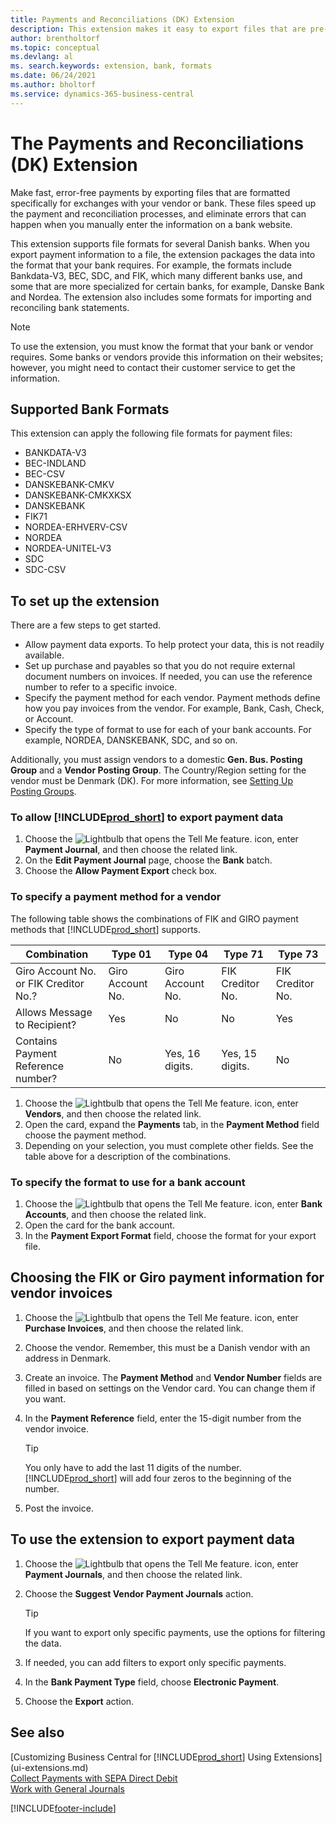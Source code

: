 ```yaml
---
title: Payments and Reconciliations (DK) Extension
description: This extension makes it easy to export files that are pre-formatted to meet bank requirements for electronic submissions.
author: brentholtorf
ms.topic: conceptual
ms.devlang: al
ms. search.keywords: extension, bank, formats
ms.date: 06/24/2021
ms.author: bholtorf
ms.service: dynamics-365-business-central
---
```


# The Payments and Reconciliations (DK) Extension

Make fast, error-free payments by exporting files that are formatted specifically for exchanges with your vendor or bank. These files speed up the payment and reconciliation processes, and eliminate errors that can happen when you manually enter the information on a bank website.  

This extension supports file formats for several Danish banks. When you export payment information to a file, the extension packages the data into the format that your bank requires. For example, the formats include Bankdata-V3, BEC, SDC, and FIK, which many different banks use, and some that are more specialized for certain banks, for example, Danske Bank and Nordea. The extension also includes some formats for importing and reconciling bank statements.  

> [!Note]
> To use the extension, you must know the format that your bank or vendor requires. Some banks or vendors provide this information on their websites; however, you might need to contact their customer service to get the information.  

## Supported Bank Formats
This extension can apply the following file formats for payment files:  

* BANKDATA-V3  
* BEC-INDLAND  
* BEC-CSV  
* DANSKEBANK-CMKV  
* DANSKEBANK-CMKXKSX  
* DANSKEBANK  
* FIK71  
* NORDEA-ERHVERV-CSV  
* NORDEA  
* NORDEA-UNITEL-V3  
* SDC  
* SDC-CSV  

## To set up the extension

There are a few steps to get started.  

* Allow payment data exports. To help protect your data, this is not readily available.  
* Set up purchase and payables so that you do not require external document numbers on invoices. If needed, you can use the reference number to refer to a specific invoice.  
* Specify the payment method for each vendor. Payment methods define how you pay invoices from the vendor. For example, Bank, Cash, Check, or Account.  
* Specify the type of format to use for each of your bank accounts. For example, NORDEA, DANSKEBANK, SDC, and so on.  

Additionally, you must assign vendors to a domestic **Gen. Bus. Posting Group** and a **Vendor Posting Group**. The Country/Region setting for the vendor must be Denmark (DK). For more information, see [Setting Up Posting Groups](finance-posting-groups.md).  

### To allow [!INCLUDE[prod_short](includes/prod_short.md)] to export payment data

1. Choose the ![Lightbulb that opens the Tell Me feature.](media/ui-search/search_small.png "Tell me what you want to do") icon, enter **Payment Journal**, and then choose the related link.  
2. On the **Edit Payment Journal** page, choose the **Bank** batch.  
3. Choose the **Allow Payment Export** check box.  

### To specify a payment method for a vendor

The following table shows the combinations of FIK and GIRO payment methods that [!INCLUDE[prod_short](includes/prod_short.md)] supports.

|Combination|Type 01 | Type 04 | Type 71 | Type 73 |
|----|--------|---------|---------|---------|
|Giro Account No. or FIK Creditor No.? | Giro Account No. | Giro Account No. | FIK Creditor No. | FIK Creditor No.|
|Allows Message to Recipient? | Yes |No |No | Yes |
|Contains Payment Reference number? | No | Yes, 16 digits. | Yes, 15 digits. | No|

1. Choose the ![Lightbulb that opens the Tell Me feature.](media/ui-search/search_small.png "Tell me what you want to do") icon, enter **Vendors**, and then choose the related link.  
2. Open the card, expand the **Payments** tab, in the **Payment Method** field choose the payment method.  
3. Depending on your selection, you must complete other fields. See the table above for a description of the combinations.  

### To specify the format to use for a bank account

1. Choose the ![Lightbulb that opens the Tell Me feature.](media/ui-search/search_small.png "Tell me what you want to do") icon, enter **Bank Accounts**, and then choose the related link.  
2. Open the card for the bank account.  
3. In the **Payment Export Format** field, choose the format for your export file.  

## Choosing the FIK or Giro payment information for vendor invoices

1. Choose the ![Lightbulb that opens the Tell Me feature.](media/ui-search/search_small.png "Tell me what you want to do") icon, enter **Purchase Invoices**, and then choose the related link.
2. Choose the vendor. Remember, this must be a Danish vendor with an address in Denmark.
3. Create an invoice. The **Payment Method** and **Vendor Number** fields are filled in based on settings on the Vendor card. You can change them if you want.
4. In the **Payment Reference** field, enter the 15-digit number from the vendor invoice.  

    > [!Tip]
    > You only have to add the last 11 digits of the number. [!INCLUDE[prod_short](includes/prod_short.md)] will add four zeros to the beginning of the number.  

5. Post the invoice.

## To use the extension to export payment data

1. Choose the ![Lightbulb that opens the Tell Me feature.](media/ui-search/search_small.png "Tell me what you want to do") icon, enter **Payment Journals**, and then choose the related link.  
2. Choose the **Suggest Vendor Payment Journals** action.  

    > [!Tip]
    > If you want to export only specific payments, use the options for filtering the data.  

3. If needed, you can add filters to export only specific payments.  
4. In the **Bank Payment Type** field, choose **Electronic Payment**.  
5. Choose the **Export** action.  

## See also

[Customizing Business Central for [!INCLUDE[prod_short](includes/prod_short.md)] Using Extensions](ui-extensions.md)  
[Collect Payments with SEPA Direct Debit](finance-collect-payments-with-sepa-direct-debit.md)  
[Work with General Journals](ui-work-general-journals.md)  


[!INCLUDE[footer-include](includes/footer-banner.md)]